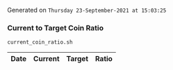 Generated on `Thursday 23-September-2021 at 15:03:25`

### Current to Target Coin Ratio
`current_coin_ratio.sh`

Date|Current|Target|Ratio
---|---|---|---
